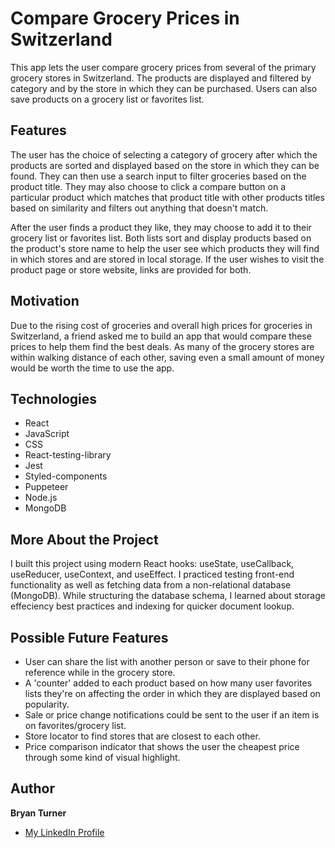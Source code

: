 # Compare Grocery Prices in Switzerland

This app lets the user compare grocery prices from several of the primary grocery stores in Switzerland. The products are displayed and filtered by category and by the store in which they can be purchased. Users can also save products on a grocery list or favorites list.

## Features

The user has the choice of selecting a category of grocery after which the products are sorted and displayed based on the store in which they can be found. They can then use a search input to filter groceries based on the product title. They may also choose to click a compare button on a particular product which matches that product title with other products titles based on similarity and filters out anything that doesn't match.

After the user finds a product they like, they may choose to add it to their grocery list or favorites list. Both lists sort and display products based on the product's store name to help the user see which products they will find in which stores and are stored in local storage. If the user wishes to visit the product page or store website, links are provided for both.

## Motivation

Due to the rising cost of groceries and overall high prices for groceries in Switzerland, a friend asked me to build an app that would compare these prices to help them find the best deals. As many of the grocery stores are within walking distance of each other, saving even a small amount of money would be worth the time to use the app.

## Technologies

-  React
-  JavaScript
-  CSS
-  React-testing-library
-  Jest
-  Styled-components
-  Puppeteer
-  Node.js
-  MongoDB

## More About the Project

I built this project using modern React hooks: useState, useCallback, useReducer, useContext, and useEffect. I practiced testing front-end functionality as well as fetching data from a non-relational database (MongoDB). While structuring the database schema, I learned about storage effeciency best practices and indexing for quicker document lookup.

## Possible Future Features

-  User can share the list with another person or save to their phone for reference while in the grocery store.
-  A 'counter' added to each product based on how many user favorites lists they're on affecting the order in which they are displayed based on popularity.
-  Sale or price change notifications could be sent to the user if an item is on favorites/grocery list.
-  Store locator to find stores that are closest to each other.
-  Price comparison indicator that shows the user the cheapest price through some kind of visual highlight.

## Author

**Bryan Turner**

-  [My LinkedIn Profile](https://www.linkedin.com/in/bryanturnerdev/)
